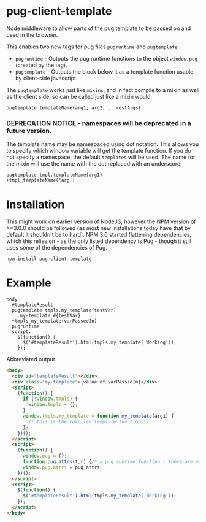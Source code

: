 # pug-client-template
Node middleware to allow parts of the pug template to be passed on and used in the browser.

This enables two new tags for pug files `pugruntime` and `pugtemplate`.

* `pugruntime` - Outputs the pug runtime functions to the object `window.pug` (created by the tag).
* `pugtemplate` - Outputs the block below it as a template function usable by client-side javascript.

The `pugtemplate` works just like `mixins`, and in fact compile to a mixin as well as the client side, so can be called just like a mixin would.

```
pugtemplate templateName(arg1, arg2, ...restArgs)
```

### DEPRECATION NOTICE - namespaces will be deprecated in a future version.

The template name may be namespaced using dot notation.  This allows you to specify which window variable will get the template function.  If you do not specify a namespace, the default `templates` will be used.  The name for the mixin will use the name with the dot replaced with an underscore.

```
pugtemplate tmpl.templateName(arg1)
+tmpl_templateName('arg')
```

# Installation

This might work on earlier version of NodeJS, however the NPM version of >=3.0.0 should be followed (as most new installations today have that by default it shouldn't be to hard).  NPM 3.0 started flattening dependencies, which this relies on - as the only listed dependency is Pug - though it still uses some of the dependencies of Pug.

```
npm install pug-client-template
```

# Example
```pug
body
  #templateResult
  pugtemplate tmpls.my_template(testVar)
    .my-template #{testVar}
  +tmpls_my_template(varPassedIn)
  pugruntime
  script.
    $(function() {
      $('#templateResult').html(tmpls.my_template('Working'));
    });
```
Abbreviated output
```html
<body>
  <div id="templateResult"></div>
  <div class="my-template">{value of varPassedIn}</div>
  <script>
    (function() {
      if (!window.tmpls) {
        window.tmpls = {};
      }
      window.tmpls.my_template = function my_template(arg1) {
        /* this is the compiled template function */
      };
    })();
  </script>
  <script>
    (function() {
      window.pug = {};
      function pug_attrs(t,r) {/* a pug runtime function - there are more than one */}
      window.pug.attrs = pug_attrs;
    })();
  </script>
  <script>
    $(function() {
      $('#templateResult').html(tmpls.my_template('Working'));
    });
  </script>
</body>
```